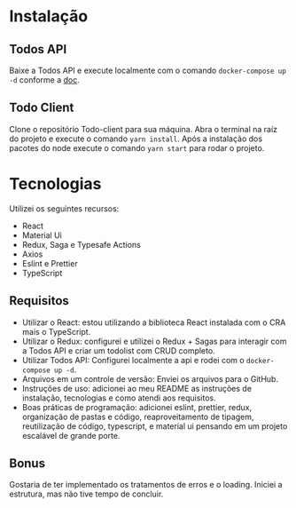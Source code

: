 # Instalação
## Todos API
Baixe a Todos API e execute localmente com o comando `docker-compose up -d` conforme a [doc](https://github.com/balliegojr/todo-api).

## Todo Client
Clone o repositório Todo-client para sua máquina. Abra o terminal na raíz do projeto e execute o comando `yarn install`. Após a instalação dos pacotes do node execute o comando `yarn start` para rodar o projeto.

# Tecnologias
Utilizei os seguintes recursos:
- React
- Material Ui
- Redux, Saga e Typesafe Actions
- Axios
- Eslint e Prettier
- TypeScript

## Requisitos
- Utilizar o React: estou utilizando a biblioteca React instalada com o CRA mais o TypeScript.
- Utilizar o Redux: configurei e utilizei o Redux + Sagas para interagir com a Todos API e criar um todolist com CRUD completo.
- Utilizar Todos API: Configurei localmente a api e rodei com o `docker-compose up -d`.
- Arquivos em um controle de versão: Enviei os arquivos para o GitHub.
- Instruções de uso: adicionei ao meu README as instruções de instalação, tecnologias e como atendi aos requisitos.
- Boas práticas de programação: adicionei eslint, prettier, redux, organização de pastas e código, reaproveitamento de tipagem, reutilização de código, typescript, e material ui pensando em um projeto escalável de grande porte.

## Bonus
Gostaria de ter implementado os tratamentos de erros e o loading. Iniciei a estrutura, mas não tive tempo de concluir.
